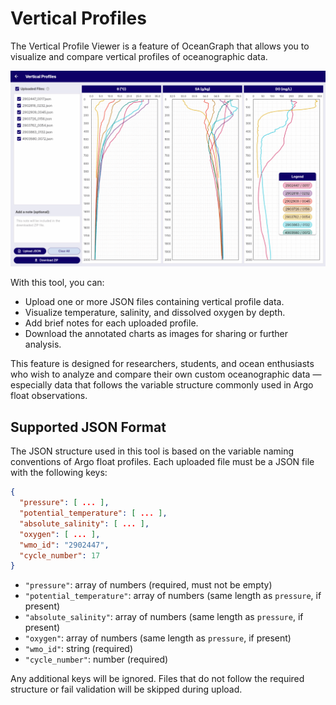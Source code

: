 # Vertical Profiles

The Vertical Profile Viewer is a feature of OceanGraph that allows you to visualize and compare vertical profiles of oceanographic data.

![Vertical Profiles](../../../../imgs/vertical_profiles.png)

With this tool, you can:

- Upload one or more JSON files containing vertical profile data.
- Visualize temperature, salinity, and dissolved oxygen by depth.
- Add brief notes for each uploaded profile.
- Download the annotated charts as images for sharing or further analysis.

This feature is designed for researchers, students, and ocean enthusiasts who wish to analyze and compare their own custom oceanographic data — especially data that follows the variable structure commonly used in Argo float observations.

## Supported JSON Format

The JSON structure used in this tool is based on the variable naming conventions of Argo float profiles. Each uploaded file must be a JSON file with the following keys:

```json
{
  "pressure": [ ... ],
  "potential_temperature": [ ... ],
  "absolute_salinity": [ ... ],
  "oxygen": [ ... ],
  "wmo_id": "2902447",
  "cycle_number": 17
}
```

- `"pressure"`: array of numbers (required, must not be empty)
- `"potential_temperature"`: array of numbers (same length as `pressure`, if present)
- `"absolute_salinity"`: array of numbers (same length as `pressure`, if present)
- `"oxygen"`: array of numbers (same length as `pressure`, if present)
- `"wmo_id"`: string (required)
- `"cycle_number"`: number (required)

Any additional keys will be ignored. Files that do not follow the required structure or fail validation will be skipped during upload.
